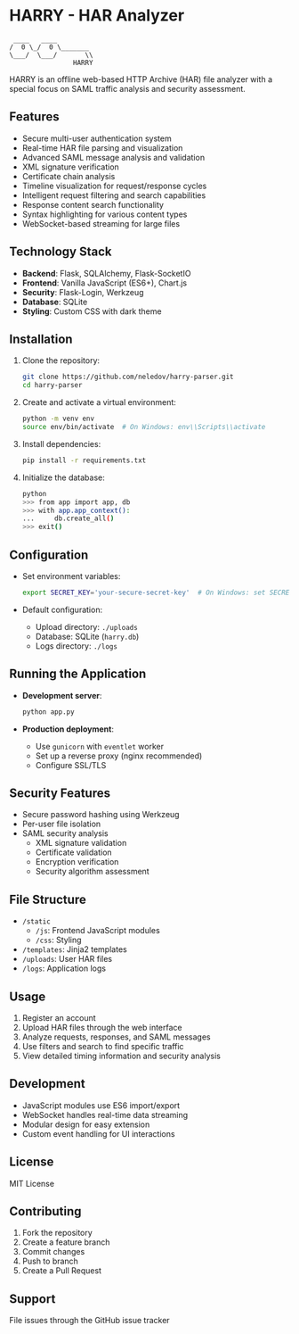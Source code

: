 # HARRY - HAR Analyzer
```
 ____   ____
/  0 \_/  0 \_______
\___/  \___/       \\ 
                HARRY
  ```

HARRY is an offline web-based HTTP Archive (HAR) file analyzer with a special focus on SAML traffic analysis and security assessment.

## Features

- Secure multi-user authentication system
- Real-time HAR file parsing and visualization
- Advanced SAML message analysis and validation
- XML signature verification
- Certificate chain analysis
- Timeline visualization for request/response cycles
- Intelligent request filtering and search capabilities
- Response content search functionality
- Syntax highlighting for various content types
- WebSocket-based streaming for large files

## Technology Stack

- **Backend**: Flask, SQLAlchemy, Flask-SocketIO
- **Frontend**: Vanilla JavaScript (ES6+), Chart.js
- **Security**: Flask-Login, Werkzeug
- **Database**: SQLite
- **Styling**: Custom CSS with dark theme

## Installation

1. Clone the repository:
   ```bash
   git clone https://github.com/neledov/harry-parser.git
   cd harry-parser
   ```

2. Create and activate a virtual environment:
   ```bash
   python -m venv env
   source env/bin/activate  # On Windows: env\\Scripts\\activate
   ```

3. Install dependencies:
   ```bash
   pip install -r requirements.txt
   ```

4. Initialize the database:
   ```bash
   python
   >>> from app import app, db
   >>> with app.app_context():
   ...     db.create_all()
   >>> exit()
   ```

## Configuration

- Set environment variables:
   ```bash
   export SECRET_KEY='your-secure-secret-key'  # On Windows: set SECRET_KEY=your-secure-secret-key
   ```

- Default configuration:
  - Upload directory: `./uploads`
  - Database: SQLite (`harry.db`)
  - Logs directory: `./logs`

## Running the Application

- **Development server**:
  ```bash
  python app.py
  ```

- **Production deployment**:
  - Use `gunicorn` with `eventlet` worker
  - Set up a reverse proxy (nginx recommended)
  - Configure SSL/TLS

## Security Features

- Secure password hashing using Werkzeug
- Per-user file isolation
- SAML security analysis
  - XML signature validation
  - Certificate validation
  - Encryption verification
  - Security algorithm assessment

## File Structure

- `/static`
  - `/js`: Frontend JavaScript modules
  - `/css`: Styling
- `/templates`: Jinja2 templates
- `/uploads`: User HAR files
- `/logs`: Application logs

## Usage

1. Register an account
2. Upload HAR files through the web interface
3. Analyze requests, responses, and SAML messages
4. Use filters and search to find specific traffic
5. View detailed timing information and security analysis

## Development

- JavaScript modules use ES6 import/export
- WebSocket handles real-time data streaming
- Modular design for easy extension
- Custom event handling for UI interactions

## License

MIT License

## Contributing

1. Fork the repository
2. Create a feature branch
3. Commit changes
4. Push to branch
5. Create a Pull Request

## Support

File issues through the GitHub issue tracker
